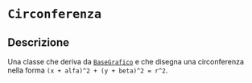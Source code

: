 # `Circonferenza`

## Descrizione

Una classe che deriva da [`BaseGrafico`](BaseGrafico.md) e che disegna una circonferenza nella
forma `(x + alfa)^2 + (y + beta)^2 = r^2`.
